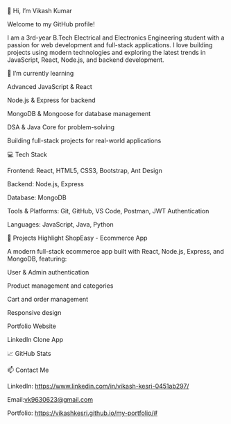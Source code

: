 👋 Hi, I’m Vikash Kumar

Welcome to my GitHub profile!

I am a 3rd-year B.Tech Electrical and Electronics Engineering student with a passion for web development and full-stack applications. I love building projects using modern technologies and exploring the latest trends in JavaScript, React, Node.js, and backend development.

🌱 I’m currently learning

Advanced JavaScript & React

Node.js & Express for backend

MongoDB & Mongoose for database management

DSA & Java Core for problem-solving

Building full-stack projects for real-world applications

💻 Tech Stack

Frontend: React, HTML5, CSS3, Bootstrap, Ant Design

Backend: Node.js, Express

Database: MongoDB

Tools & Platforms: Git, GitHub, VS Code, Postman, JWT Authentication

Languages: JavaScript, Java, Python

🛒 Projects Highlight
ShopEasy - Ecommerce App

A modern full-stack ecommerce app built with React, Node.js, Express, and MongoDB, featuring:

User & Admin authentication

Product management and categories

Cart and order management

Responsive design

Portfolio Website

LinkedIn Clone App

📈 GitHub Stats

📫 Contact Me

LinkedIn: https://www.linkedin.com/in/vikash-kesri-0451ab297/

Email:vk9630623@gmail.com

Portfolio: https://vikashkesri.github.io/my-portfolio/#
